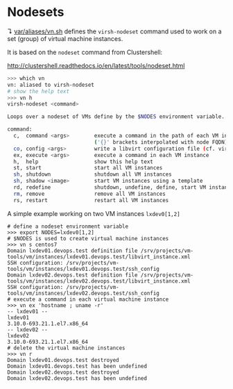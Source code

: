 # Nodesets

↴ [var/aliases/vn.sh](../var/aliases/vn.sh) defines 
the `virsh-nodeset` command used to work on a set (group) of virtual machine
instances. 

It is based on the `nodeset` command from Clustershell:

<http://clustershell.readthedocs.io/en/latest/tools/nodeset.html>

```bash
>>> which vn
vn: aliased to virsh-nodeset
# show the help text
>>> vn h
virsh-nodeset <command>

Loops over a nodeset of VMs define by the $NODES environment variable.

command:
  c,  command <args>        execute a command in the path of each VM instance
                            ('{}' brackets interpolated with node FQDN)
  co, config <args>         write a libvirt configuration file (cf. virsh-config)
  ex, execute <args>        execute a command in each VM instance
  h,  help                  show this help text
  st, start                 start all VM instances
  sh, shutdown              shutdown all VM instances
  sh, shadow <image>        start VM instances using a template
  rd, redefine              shutdown, undefine, define, start VM instances
  rm, remove                remove all VM instances
  rs, restart               restart all VM instances
```

A simple example working on two VM instances `lxdev0[1,2]`

```
# define a nodeset environment variable
>>> export NODES=lxdev0[1,2]
# $NODES is used to create virtual machine instances
>>> vn s centos7
Domain lxdev01.devops.test definition file /srv/projects/vm-tools/vm/instances/lxdev01.devops.test/libvirt_instance.xml
SSH configuration: /srv/projects/vm-tools/vm/instances/lxdev01.devops.test/ssh_config
Domain lxdev02.devops.test definition file /srv/projects/vm-tools/vm/instances/lxdev02.devops.test/libvirt_instance.xml
SSH configuration: /srv/projects/vm-tools/vm/instances/lxdev02.devops.test/ssh_config
# execute a command in each virtual machine instance
>>> vn ex 'hostname ; uname -r'
-- lxdev01 --
lxdev01
3.10.0-693.21.1.el7.x86_64
-- lxdev02 --
lxdev02
3.10.0-693.21.1.el7.x86_64
# delete the virtual machine instances
>>> vn r                    
Domain lxdev01.devops.test destroyed
Domain lxdev01.devops.test has been undefined
Domain lxdev02.devops.test destroyed
Domain lxdev02.devops.test has been undefined
```
